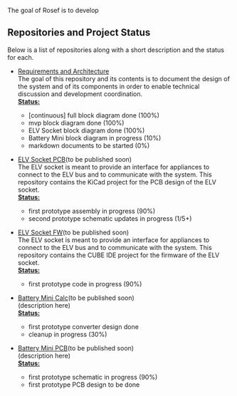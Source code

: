 <!-- include (../_chapters/title.md) -->   

The goal of Rosef is to develop <!-- include (../_chapters/intro.md) -->
  
<!-- include (../_chapters/sys_architecture.md) -->   

## Repositories and Project Status
Below is a list of repositories along with a short description and the status for each.  

* [Requirements and Architecture](https://github.com/Rosef-Engineering/requirements-and-architecture)  
The goal of this repository and its contents is to document the design of the system and of its components in order to enable technical discussion and development coordination.  
__<u>Status:</u>__  
    - [continuous] full block diagram done (100%)  
    - mvp block diagram done (100%)  
    - ELV Socket block diagram done (100%)  
    - Battery Mini block diagram in progress (10%)  
    - markdown documents to be started (0%)  

* [ELV Socket PCB](https://github.com/Rosef-Engineering/ELV-socket_PCB)(to be published soon)  
The ELV socket is meant to provide an interface for appliances to connect to the ELV bus and to communicate with the system. This repository contains the KiCad project for the PCB design of the ELV socket.  
__<u>Status:</u>__  
    - first prototype assembly in progress (90%)  
    - second prototype schematic updates in progress (1/5+)   

* [ELV Socket FW](https://github.com/Rosef-Engineering/ELV-socket_FW)(to be published soon)  
The ELV socket is meant to provide an interface for appliances to connect to the ELV bus and to communicate with the system. This repository contains the CUBE IDE project for the firmware of the ELV socket.  
__<u>Status:</u>__  
    - first prototype code in progress (90%)  
    
* [Battery Mini Calc](https://github.com/Rosef-Engineering/Battery-mini_Calc)(to be published soon)  
(description here)  
__<u>Status:</u>__  
    - first prototype converter design done  
    - cleanup in progress (30%)  
    
* [Battery Mini PCB](https://github.com/Rosef-Engineering/Battery-mini_PCB)(to be published soon)  
(description here)  
__<u>Status:</u>__  
    - first prototype schematic in progress (90%)  
    - first prototype PCB design to be done


<!-- TODO add repos here -->

<!-- include (../_chapters/how-to-contribute.md) --> 

<!-- include (../_chapters/about-us.md) --> 



